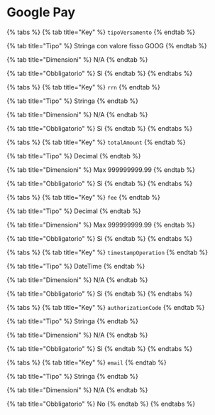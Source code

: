 # Google Pay

{% tabs %}
{% tab title="Key" %}
`tipoVersamento`
{% endtab %}

{% tab title="Tipo" %}
Stringa con valore fisso GOOG
{% endtab %}

{% tab title="Dimensioni" %}
N/A
{% endtab %}

{% tab title="Obbligatorio" %}
Sì
{% endtab %}
{% endtabs %}

{% tabs %}
{% tab title="Key" %}
`rrn`
{% endtab %}

{% tab title="Tipo" %}
Stringa
{% endtab %}

{% tab title="Dimensioni" %}
N/A
{% endtab %}

{% tab title="Obbligatorio" %}
Sì
{% endtab %}
{% endtabs %}

{% tabs %}
{% tab title="Key" %}
`totalAmount`
{% endtab %}

{% tab title="Tipo" %}
Decimal
{% endtab %}

{% tab title="Dimensioni" %}
Max 999999999.99
{% endtab %}

{% tab title="Obbligatorio" %}
Sì
{% endtab %}
{% endtabs %}

{% tabs %}
{% tab title="Key" %}
`fee`
{% endtab %}

{% tab title="Tipo" %}
Decimal
{% endtab %}

{% tab title="Dimensioni" %}
Max 999999999.99
{% endtab %}

{% tab title="Obbligatorio" %}
Sì
{% endtab %}
{% endtabs %}

{% tabs %}
{% tab title="Key" %}
`timestampOperation`
{% endtab %}

{% tab title="Tipo" %}
DateTime
{% endtab %}

{% tab title="Dimensioni" %}
N/A
{% endtab %}

{% tab title="Obbligatorio" %}
Sì
{% endtab %}
{% endtabs %}

{% tabs %}
{% tab title="Key" %}
`authorizationCode`
{% endtab %}

{% tab title="Tipo" %}
Stringa
{% endtab %}

{% tab title="Dimensioni" %}
N/A
{% endtab %}

{% tab title="Obbligatorio" %}
Sì
{% endtab %}
{% endtabs %}



{% tabs %}
{% tab title="Key" %}
`email`
{% endtab %}

{% tab title="Tipo" %}
Stringa
{% endtab %}

{% tab title="Dimensioni" %}
N/A
{% endtab %}

{% tab title="Obbligatorio" %}
No
{% endtab %}
{% endtabs %}
